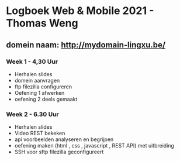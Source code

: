 # Logboek Web & Mobile 2021 - Thomas Weng
## domein naam: http://mydomain-lingxu.be/
### Week 1 - 4,30 Uur
- Herhalen slides
- domein aanvragen
- ftp filezilla configureren
- Oefening 1 afwerken
- oefening 2 deels gemaakt

### Week 2 - 6.30 Uur
- Herhalen slides
- Video REST bekeken
- api voorbeelden analyseren en begrijpen
- oefening maken (html , css , javascript , REST API) met uitbreiding
- SSH voor sftp filezilla geconfigureert
